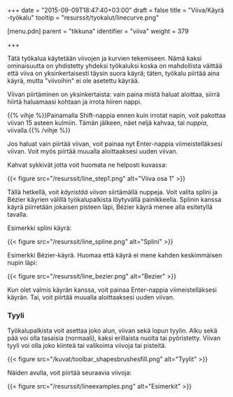 +++
date = "2015-09-09T18:47:40+03:00"
draft = false
title = "Viiva/Käyrä -työkalu"
tooltip = "resurssit/tyokalut/linecurve.png"

[menu.pdn]
	parent = "tikkuna"
	identifier = "viiva"
	weight = 379

+++

Tätä työkalua käytetään viivojen ja kurvien tekemiseen. Nämä kaksi ominaisuutta on yhdistetty yhdeksi työkaluksi koska on mahdollista väittää että viiva on 
yksinkertaisesti täysin suora käyrä; täten, työkalu piirtää aina käyrä, mutta "viivoihin" ei ole asetettu käyrää.

Viivan piirtäminen on yksinkertaista: vain paina mistä haluat aloittaa, siirrä hiirtä haluamaasi kohtaan ja irrota hiiren nappi.

{{% vihje %}}Painamalla Shift-nappia ennen kuin irrotat napin, voit pakottaa viivan 15 asteen kulmiin. Tämän jälkeen, näet neljä kahvaa, tai <em>nuppia</em>, viivalla.{{% /vihje %}}

Jos haluat vain piirtää viivan, voit painaa nyt Enter-nappia viimeistelläksesi viivan. Voit myös piirtää muualla aloittaaksesi uuden viivan.

Kahvat sykkivät jotta voit huomata ne helposti kuvassa:

{{< figure src="/resurssit/line_step1.png" alt="Viiva osa 1" >}}

Tällä hetkellä, voit *käyristää viivan* siirtämällä nuppeja. Voit valita splini ja Bézier käyrien välillä työkalupalkista löytyvällä 
painikkeella. Splinin kanssa käyrä piirretään jokaisen pisteen läpi, Bézier käyrä menee alla esitetyllä tavalla.

Esimerkki splini käyrä:

{{< figure src="/resurssit/line_spline.png" alt="Splini" >}}

Esimerkki Bézier-käyrä. Huomaa että käyrä ei mene kahden keskimmäisen nupin läpi:

{{< figure src="/resurssit/line_bezier.png" alt="Bezier" >}}

Kun olet valmis käyrän kanssa, voit painaa Enter-nappia viimeistelläksesi käyrän. Tai, voit piirtää muualla aloittaaksesi uuden viivan.

### Tyyli

Työkalupalkista voit asettaa joko alun, viivan sekä lopun tyylin. Alku sekä pää voi olla tasaisia (normaali), kaksi erillaista nuolta tai pyöristetty. Viivan tyyli voi olla 
joko kiinteä tai valikoima viivoja tai pisteitä.

{{< figure src="/kuvat/toolbar_shapesbrushesfill.png" alt="Tyylit" >}}

Näiden avulla, voit piirtää seuraavia viivoja:

{{< figure src="/resurssit/lineexamples.png" alt="Esimerkit" >}}

